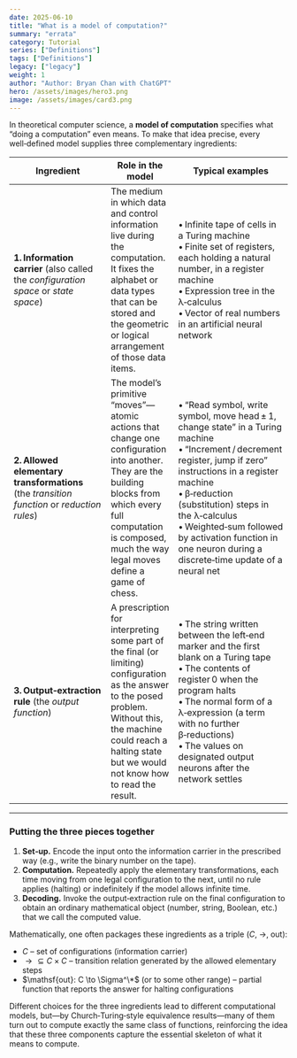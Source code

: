 ```yaml
---
date: 2025-06-10
title: "What is a model of computation?"
summary: "errata"
category: Tutorial 
series: ["Definitions"]
tags: ["Definitions"]
legacy: ["legacy"]
weight: 1
author: "Author: Bryan Chan with ChatGPT" 
hero: /assets/images/hero3.png
image: /assets/images/card3.png
---
```


In theoretical computer science, a **model of computation** specifies what “doing a computation” even means.  To make that idea precise, every well‑defined model supplies three complementary ingredients:

| Ingredient                                                                                 | Role in the model                                                                                                                                                                                                           | Typical examples                                                                                                                                                                                                                                                                                                                                  |
| ------------------------------------------------------------------------------------------ | --------------------------------------------------------------------------------------------------------------------------------------------------------------------------------------------------------------------------- | ------------------------------------------------------------------------------------------------------------------------------------------------------------------------------------------------------------------------------------------------------------------------------------------------------------------------------------------------- |
| **1. Information carrier** (also called the *configuration space* or *state space*)        | The medium in which data and control information live during the computation.  It fixes the alphabet or data types that can be stored and the geometric or logical arrangement of those data items.                         | • Infinite tape of cells in a Turing machine  <br>• Finite set of registers, each holding a natural number, in a register machine  <br>• Expression tree in the λ‑calculus  <br>• Vector of real numbers in an artificial neural network                                                                                                          |
| **2. Allowed elementary transformations** (the *transition function* or *reduction rules*) | The model’s primitive “moves”—atomic actions that change one configuration into another.  They are the building blocks from which every full computation is composed, much the way legal moves define a game of chess.      | • “Read symbol, write symbol, move head ± 1, change state” in a Turing machine  <br>• “Increment / decrement register, jump if zero” instructions in a register machine  <br>• β‑reduction (substitution) steps in the λ‑calculus  <br>• Weighted‑sum followed by activation function in one neuron during a discrete‑time update of a neural net |
| **3. Output‑extraction rule** (the *output function*)                                      | A prescription for interpreting some part of the final (or limiting) configuration as the answer to the posed problem.  Without this, the machine could reach a halting state but we would not know how to read the result. | • The string written between the left‑end marker and the first blank on a Turing tape  <br>• The contents of register 0 when the program halts  <br>• The normal form of a λ‑expression (a term with no further β‑reductions)  <br>• The values on designated output neurons after the network settles                                            |

---

### Putting the three pieces together

1. **Set‑up.**  Encode the input onto the information carrier in the prescribed way (e.g., write the binary number on the tape).
2. **Computation.**  Repeatedly apply the elementary transformations, each time moving from one legal configuration to the next, until no rule applies (halting) or indefinitely if the model allows infinite time.
3. **Decoding.**  Invoke the output‑extraction rule on the final configuration to obtain an ordinary mathematical object (number, string, Boolean, etc.) that we call the computed value.

Mathematically, one often packages these ingredients as a triple $(C,\; \rightarrow,\; \mathsf{out})$:

* $C$ – set of configurations (information carrier)
* $\rightarrow \subseteq C \times C$ – transition relation generated by the allowed elementary steps
* $\mathsf{out}: C \to \Sigma^\*$ (or to some other range) – partial function that reports the answer for halting configurations

Different choices for the three ingredients lead to different computational models, but—by Church‑Turing‑style equivalence results—many of them turn out to compute exactly the same class of functions, reinforcing the idea that these three components capture the essential skeleton of what it means to compute.
